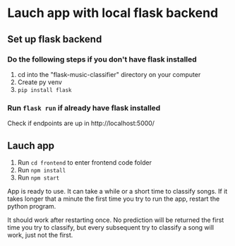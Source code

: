 # Lauch app with local flask backend
## Set up flask backend
### Do the following steps if you don't have flask installed
1. cd into the "flask-music-classifier" directory on your computer
2. Create py venv
3. `pip install flask`

### Run `flask run` if already have flask installed
Check if endpoints are up in http://localhost:5000/

## Lauch app
1. Run `cd frontend` to enter frontend code folder
2. Run `npm install`
3. Run `npm start`

App is ready to use. It can take a while or a short
time to classify songs. If it takes longer
that a minute the first time you try to run the app,
restart the python program.

It should work after restarting once. No prediction
will be returned the first time you try to classify,
but every subsequent try to classify a song will work,
just not the first.
